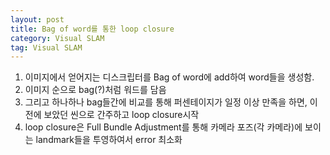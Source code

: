 ```yaml
---
layout: post
title: Bag of word를 통한 loop closure
category: Visual SLAM
tag: Visual SLAM
---
```


1. 이미지에서 얻어지는 디스크립터를 Bag of word에 add하여 word들을 생성함.
2. 이미지 순으로 bag(?)처럼 워드를 담음
3. 그리고 하나하나 bag들간에 비교를 통해 퍼센테이지가 일정 이상 만족을 하면, 이전에 보았던 씬으로 간주하고 loop closure시작
4. loop closure은 Full Bundle Adjustment를 통해 카메라 포즈(각 카메라)에 보이는 landmark들을 투영하여서 error 최소화
